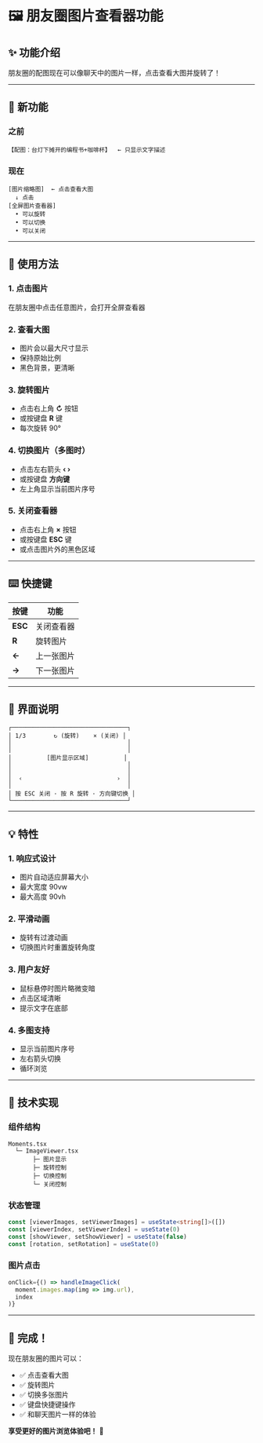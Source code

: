 # 🖼️ 朋友圈图片查看器功能

## ✨ 功能介绍

朋友圈的配图现在可以像聊天中的图片一样，点击查看大图并旋转了！

---

## 🎯 新功能

### 之前
```
【配图：台灯下摊开的编程书+咖啡杯】  ← 只显示文字描述
```

### 现在
```
[图片缩略图]  ← 点击查看大图
  ↓ 点击
[全屏图片查看器]
  • 可以旋转
  • 可以切换
  • 可以关闭
```

---

## 📱 使用方法

### 1. 点击图片
在朋友圈中点击任意图片，会打开全屏查看器

### 2. 查看大图
- 图片会以最大尺寸显示
- 保持原始比例
- 黑色背景，更清晰

### 3. 旋转图片
- 点击右上角 **↻** 按钮
- 或按键盘 **R** 键
- 每次旋转 90°

### 4. 切换图片（多图时）
- 点击左右箭头 **‹ ›**
- 或按键盘 **方向键**
- 左上角显示当前图片序号

### 5. 关闭查看器
- 点击右上角 **×** 按钮
- 或按键盘 **ESC** 键
- 或点击图片外的黑色区域

---

## ⌨️ 快捷键

| 按键 | 功能 |
|------|------|
| **ESC** | 关闭查看器 |
| **R** | 旋转图片 |
| **←** | 上一张图片 |
| **→** | 下一张图片 |

---

## 🎨 界面说明

```
┌─────────────────────────────────┐
│ 1/3        ↻ (旋转)    × (关闭) │
│                                 │
│                                 │
│          [图片显示区域]          │
│                                 │
│                                 │
│  ‹                           ›  │
│                                 │
│ 按 ESC 关闭 · 按 R 旋转 · 方向键切换 │
└─────────────────────────────────┘
```

---

## 💡 特性

### 1. 响应式设计
- 图片自动适应屏幕大小
- 最大宽度 90vw
- 最大高度 90vh

### 2. 平滑动画
- 旋转有过渡动画
- 切换图片时重置旋转角度

### 3. 用户友好
- 鼠标悬停时图片略微变暗
- 点击区域清晰
- 提示文字在底部

### 4. 多图支持
- 显示当前图片序号
- 左右箭头切换
- 循环浏览

---

## 🔧 技术实现

### 组件结构
```
Moments.tsx
  └─ ImageViewer.tsx
       ├─ 图片显示
       ├─ 旋转控制
       ├─ 切换控制
       └─ 关闭控制
```

### 状态管理
```typescript
const [viewerImages, setViewerImages] = useState<string[]>([])
const [viewerIndex, setViewerIndex] = useState(0)
const [showViewer, setShowViewer] = useState(false)
const [rotation, setRotation] = useState(0)
```

### 图片点击
```typescript
onClick={() => handleImageClick(
  moment.images.map(img => img.url), 
  index
)}
```

---

## 🎉 完成！

现在朋友圈的图片可以：
- ✅ 点击查看大图
- ✅ 旋转图片
- ✅ 切换多张图片
- ✅ 键盘快捷键操作
- ✅ 和聊天图片一样的体验

**享受更好的图片浏览体验吧！** 🚀

